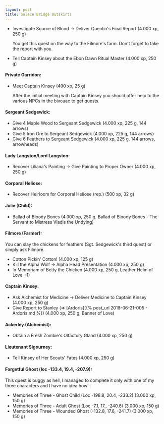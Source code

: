 ```yaml
---
layout: post
title: Solace Bridge Outskirts
---
```


* Investigate Source of Blood -> Deliver Quentin's Final Report (4.000 xp, 250 g)

    You get this quest on the way to the Filmore's farm. Don't forget to take the report with you.
    
* Tell Captain Kinsey about the Ebon Dawn Ritual Master (4.000 xp, 250 g)
  

#### Private Garridon:

* Meet Captain Kinsey (400 xp, 25 g)

     After the initial meeting with Captain Kinsey you should offer help to the various NPCs in the bivouac to get quests.

#### Sergeant Sedgewick:

* Give 4 Maple Wood to Sergeant Sedgewick (4.000 xp, 225 g, 144 arrows)
* Give 5 Iron Ore to Sergeant Sedgewick (4.000 xp, 225 g, 144 arrows)
* Give 6 Feathers to Sergeant Sedgewick (4.000 xp, 225 g, 144 arrows, arrowheads)

#### Lady Langston/Lord Langston:

* Recover Liliana's Painting -> Give Painting to Proper Owner (4.000 xp, 250 g)

#### Corporal Heliose:

* Recover Heirloom for Corporal Heliose (rep.) (500 xp, 32 g)

#### Julie (Child):

* Ballad of Bloody Bones (4.000 xp, 250 g, Ballad of Bloody Bones - The Servant to Mistress Vladis the Undying)

#### Filmore (Farmer):

You can slay the chickens for feathers (Sgt. Sedgewick's third quest) or simply ask Filmore.

* Cotton Pickin' Cotton! (4.000 xp, 125 g)
* Kill the Alpha Wolf -> Alpha Head Presentation (4.000 xp, 250 g)
* In Memoriam of Betty the Chicken (4.000 xp, 250 g, Leather Helm of Love +1)

#### Captain Kinsey:

* Ask Alchemist for Medicine -> Deliver Medicine to Captain Kinsey (4.000 xp, 250 g)
* Give Report to Stanley (=> [Ardoris]({% post_url 2018-06-21-005 - Ardoris.md %}) (4.000 xp, 250 g, Banner of Love)

#### Ackerley (Alchemist):

* Obtain a Fresh Zombie's Olfactory Gland (4.000 xp, 250 g)

#### Lieutenant Sigourney:

* Tell Kinsey of Her Scouts' Fates (4.000 xp, 250 g)

#### Forgetful Ghost (loc -133.4, 19.4, -207.9):

This quest is buggy as hell, I managed to complete it only with one of my three characters and I have no idea how!

* Memories of Three - Ghost Child (Loc -198.8, 20.4, -233.2) (3.000 xp, 150 g)
* Memories of Three - Adult Ghost (Loc -7.1, 17., -240.6) (3.000 xp, 150 g)
* Memories of Three - Wounded Ghost (-132.8, 17.6, -241.7) (3.000 xp, 150 g)
